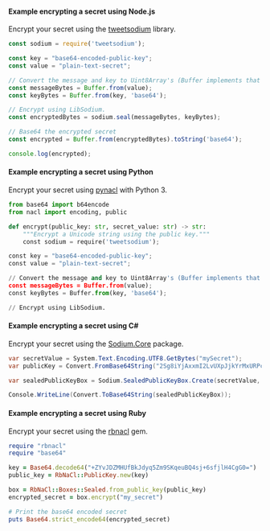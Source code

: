 #### Example encrypting a secret using Node.js

Encrypt your secret using the [tweetsodium](https://github.com/github/tweetsodium) library.

```js
const sodium = require('tweetsodium');

const key = "base64-encoded-public-key";
const value = "plain-text-secret";

// Convert the message and key to Uint8Array's (Buffer implements that interface)
const messageBytes = Buffer.from(value);
const keyBytes = Buffer.from(key, 'base64');

// Encrypt using LibSodium.
const encryptedBytes = sodium.seal(messageBytes, keyBytes);

// Base64 the encrypted secret
const encrypted = Buffer.from(encryptedBytes).toString('base64');

console.log(encrypted);
```

#### Example encrypting a secret using Python

Encrypt your secret using [pynacl](https://pynacl.readthedocs.io/en/stable/public/#nacl-public-sealedbox) with Python 3.

```py
from base64 import b64encode
from nacl import encoding, public

def encrypt(public_key: str, secret_value: str) -> str:
    """Encrypt a Unicode string using the public key."""
    const sodium = require('tweetsodium');

const key = "base64-encoded-public-key";
const value = "plain-text-secret";

// Convert the message and key to Uint8Array's (Buffer implements that interface)
const messageBytes = Buffer.from(value);
const keyBytes = Buffer.from(key, 'base64');

// Encrypt using LibSodium.
```

#### Example encrypting a secret using C\#

Encrypt your secret using the [Sodium.Core](https://www.nuget.org/packages/Sodium.Core/) package.

```csharp
var secretValue = System.Text.Encoding.UTF8.GetBytes("mySecret");
var publicKey = Convert.FromBase64String("2Sg8iYjAxxmI2LvUXpJjkYrMxURPc8r+dB7TJyvvcCU=");

var sealedPublicKeyBox = Sodium.SealedPublicKeyBox.Create(secretValue, publicKey);

Console.WriteLine(Convert.ToBase64String(sealedPublicKeyBox));
```

#### Example encrypting a secret using Ruby

Encrypt your secret using the [rbnacl](https://github.com/RubyCrypto/rbnacl) gem.

```ruby
require "rbnacl"
require "base64"

key = Base64.decode64("+ZYvJDZMHUfBkJdyq5Zm9SKqeuBQ4sj+6sfjlH4CgG0=")
public_key = RbNaCl::PublicKey.new(key)

box = RbNaCl::Boxes::Sealed.from_public_key(public_key)
encrypted_secret = box.encrypt("my_secret")

# Print the base64 encoded secret
puts Base64.strict_encode64(encrypted_secret)
```
